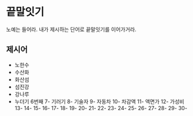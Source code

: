 # 끝말잇기
노예는 들어라. 내가 제시하는 단어로 끝말잇기를 이어가거라. 

## 제시어
- 노한수
- 수산화
- 화산섬
- 섬진강
- 강나루
- 누더기 6번째
7- 기러기 
8- 기술자
9- 자동차
10- 차감액
11- 액면가
12- 가성비
13- 
14- 
15- 
16- 
17- 
18- 
19- 
20- 
21- 
22- 
23- 
24- 
25- 
26- 
27- 
28- 
29- 
30- 
